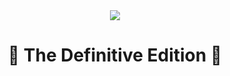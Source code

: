 <div align="center">
	<img src="https://cdn.discordapp.com/attachments/928682395346022420/935691736846581770/typewrite.gif">
	<h1>🎉 The Definitive Edition 🎉</h1>
	<br>
	<br>
	<br>
</div>
